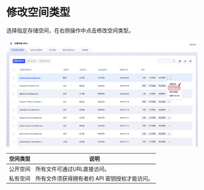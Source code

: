 
# 修改空间类型

选择指定存储空间，在右侧操作中点击修改空间类型。

![image](/images/修改空间类型v4.png)

|空间类型 |说明 |
|---- |---- |
|公开空间 |所有文件可通过URL直接访问。 |
|私有空间 |所有文件须获得拥有者的 API 密钥授权才能访问。 |